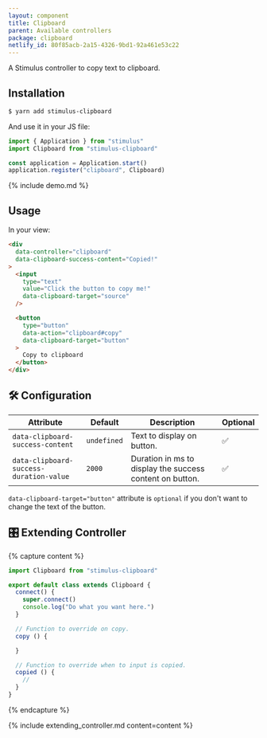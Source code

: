 ```yaml
---
layout: component
title: Clipboard
parent: Available controllers
package: clipboard
netlify_id: 80f85acb-2a15-4326-9bd1-92a461e53c22
---
```


A Stimulus controller to copy text to clipboard.

## Installation

```bash
$ yarn add stimulus-clipboard
```

And use it in your JS file:
```js
import { Application } from "stimulus"
import Clipboard from "stimulus-clipboard"

const application = Application.start()
application.register("clipboard", Clipboard)
```

{% include demo.md %}

## Usage

In your view:
```html
<div
  data-controller="clipboard"
  data-clipboard-success-content="Copied!"
>
  <input
    type="text"
    value="Click the button to copy me!"
    data-clipboard-target="source"
  />

  <button
    type="button"
    data-action="clipboard#copy"
    data-clipboard-target="button"
  >
    Copy to clipboard
  </button>
</div>
```

## 🛠 Configuration

| Attribute | Default | Description | Optional |
| --------- | ------- | ----------- | -------- |
| `data-clipboard-success-content` | `undefined` | Text to display on button. | ✅ |
| `data-clipboard-success-duration-value` | `2000` | Duration in ms to display the success content on button. | ✅ |

`data-clipboard-target="button"` attribute is `optional` if you don't want to change the text of the button.

## 🎛 Extending Controller

{% capture content %}
```js
import Clipboard from "stimulus-clipboard"

export default class extends Clipboard {
  connect() {
    super.connect()
    console.log("Do what you want here.")
  }

  // Function to override on copy.
  copy () {

  }

  // Function to override when to input is copied.
  copied () {
    //
  }
}
```
{% endcapture %}

{% include extending_controller.md content=content %}
